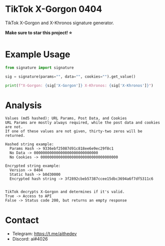 # TikTok X-Gorgon 0404
TikTok X-Gorgon and X-Khronos signature generator. 

**Make sure to star this project! ⭐**

# Example Usage 
```py
from signature import signature

sig = signature(params="", data="", cookies="").get_value()

print(f"X-Gorgon: {sig['X-Gorgon']} X-Khronos: {sig['X-Khronos']}")
```

# Analysis
```
Values (md5 hashed): URL Params, Post Data, and Cookies
URL Params are mostly always required, while the post data and cookies are not.
If one of these values are not given, thirty-two zeros will be returned.

Hashed string example: 
  Params Hash -> 9336ebf25087d91c818ee6e9ec29f8c1 
  No Data -> 00000000000000000000000000000  
  No Cookies -> 00000000000000000000000000000000000

Encrypted string example:
  Version -> 0404 
  Static hash -> b0d30000  
  Encrypted hash string -> 3f2892cbeb57387ccee15dbc3694a6f7df5311c6


TikTok decrypts X-Gorgon and determines if it's valid.
True -> Access to API
False -> Status code 200, but returns an empty response
```

# Contact
* Telegram: https://t.me/aithedev
* Discord: ai#4026
